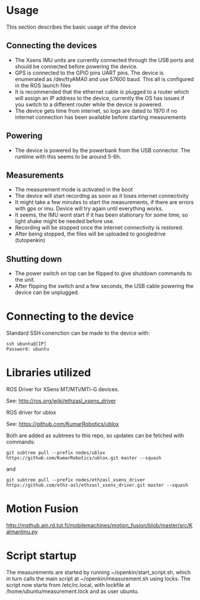 
# Usage
This section describes the basic usage of the device

## Connecting the devices
* The Xsens IMU units are currently connected through the USB ports and should be connected before powering the device.
* GPS is connected to the GPIO pins UART pins. The device is enumerated as /dev/ttyAMA0 and use 57600 baud. This all is configured in the ROS launch files
* It is recommended that the ethernet cable is plugged to a router which will assign an IP address to the device, currently the OS has issues if you switch to a different router while the device is powered.
* The device gets time from internet, so logs are dated to 1970 if no internet connection has been available before starting measurements

## Powering
* The device is powered by the powerbank from the USB connector. The runtime with this seems to be around 5-6h.

## Measurements
* The measurement mode is activated in the boot
* The device will start recording as soon as it loses internet connectivity
* It might take a few minutes to start the measurements, if there are errors with gps or imu. Device will try again until everything works.
* It seems, the IMU wont start if it has been stationary for some time, so light shake might be needed before use.
* Recording will be stopped once the internet connectivity is restored.
* After being stopped, the files will be uploaded to googledrive (tutopenkin)

## Shutting down
* The power switch on top can be flipped to give shutdown commands to the unit.
* After flipping the switch and a few seconds, the USB cable powering the device can be unplugged.

# Connecting to the device
Standard SSH conenction can be made to the device with:
    
    ssh ubuntu@[IP]
    Password: ubuntu


# Libraries utilized

ROS Driver for XSens MT/MTi/MTi-G devices.

See: http://ros.org/wiki/ethzasl_xsens_driver

ROS driver for ublox

See: https://github.com/KumarRobotics/ublox

Both are added as subtrees to this repo, so updates can be fetched with commands:

```
git subtree pull --prefix nodes/ublox https://github.com/KumarRobotics/ublox.git master --squash
```

and

```
git subtree pull --prefix nodes/ethzasl_xsens_driver https://github.com/ethz-asl/ethzasl_xsens_driver.git master --squash
```

# Motion Fusion

http://msthub.ain.rd.tut.fi/mobilemachines/motion_fusion/blob/master/src/KalmanImu.py


# Script startup
The measurements are started by running ~/openkin/start_script.sh, which in turn calls the main script at ~/openkin/measurement.sh using locks.
The script now starts from /etc/rc.local, with lockfile at /home/ubuntu/measurement.lock and as user ubuntu.

